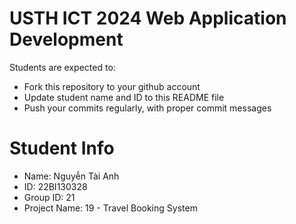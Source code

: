 USTH ICT 2024 Web Application Development
=====================================================

Students are expected to:

* Fork this repository to your github account
* Update student name and ID to this README file
* Push your commits regularly, with proper commit messages

Student Info
=======================

* Name: Nguyễn Tài Anh
* ID: 22BI130328
* Group ID: 21
* Project Name: 19 - Travel Booking System